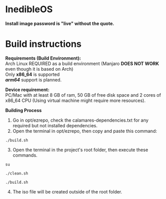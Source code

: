 # InedibleOS

**Install image password is "live" without the quote.**

# Build instructions

**Requirements (Build Environment):**\
Arch Linux REQUIRED as a build environment (Manjaro **DOES NOT WORK** even though it is based on Arch)\
Only **x86_64** is supported\
***arm64*** support is planned.

**Device requirement:**\
PC/Mac with at least 8 GB of ram, 50 GB of free disk space and 2 cores of x86_64 CPU (Using virtual machine might require more resources).


**Building Process**
1. Go in opt/ezrepo, check the calamares-dependencies.txt for any required but not installed dependencies.
2. Open the terminal in opt/ezrepo, then copy and paste this command:
```
./build.sh
```
3. Open the terminal in the project's root folder, then execute these commands.
```
su
```
```
./clean.sh
```
```
./build.sh
```
4. The iso file will be created outside of the root folder.
